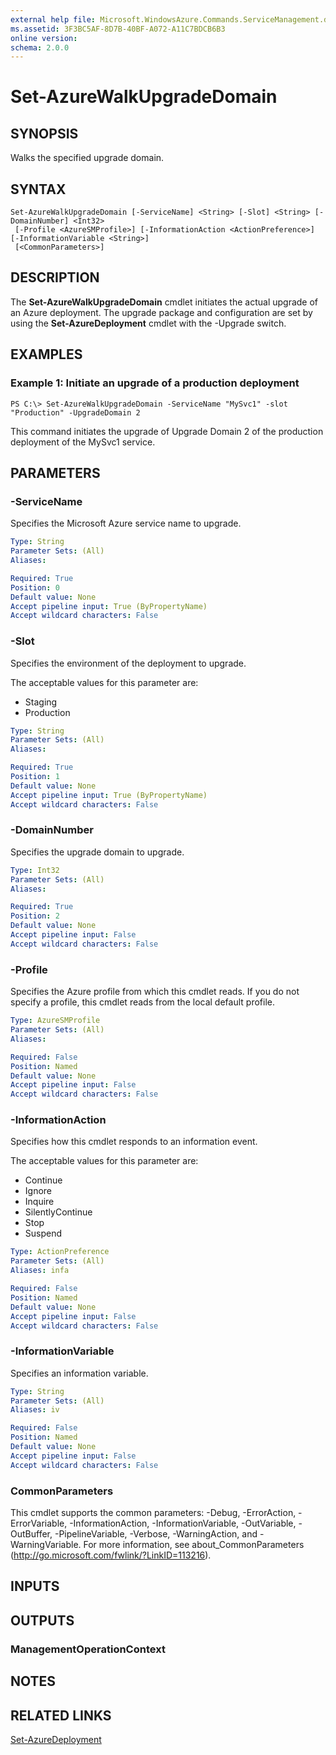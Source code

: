 ```yaml
---
external help file: Microsoft.WindowsAzure.Commands.ServiceManagement.dll-Help.xml
ms.assetid: 3F3BC5AF-8D7B-40BF-A072-A11C7BDCB6B3
online version: 
schema: 2.0.0
---
```


# Set-AzureWalkUpgradeDomain

## SYNOPSIS
Walks the specified upgrade domain.

## SYNTAX

```
Set-AzureWalkUpgradeDomain [-ServiceName] <String> [-Slot] <String> [-DomainNumber] <Int32>
 [-Profile <AzureSMProfile>] [-InformationAction <ActionPreference>] [-InformationVariable <String>]
 [<CommonParameters>]
```

## DESCRIPTION
The **Set-AzureWalkUpgradeDomain** cmdlet initiates the actual upgrade of an Azure deployment.
The upgrade package and configuration are set by using the **Set-AzureDeployment** cmdlet with the -Upgrade switch.

## EXAMPLES

### Example 1: Initiate an upgrade of a production deployment
```
PS C:\> Set-AzureWalkUpgradeDomain -ServiceName "MySvc1" -slot "Production" -UpgradeDomain 2
```

This command initiates the upgrade of Upgrade Domain 2 of the production deployment of the MySvc1 service.

## PARAMETERS

### -ServiceName
Specifies the Microsoft Azure service name to upgrade.

```yaml
Type: String
Parameter Sets: (All)
Aliases: 

Required: True
Position: 0
Default value: None
Accept pipeline input: True (ByPropertyName)
Accept wildcard characters: False
```

### -Slot
Specifies the environment of the deployment to upgrade.

The acceptable values for this parameter are:

- Staging
- Production

```yaml
Type: String
Parameter Sets: (All)
Aliases: 

Required: True
Position: 1
Default value: None
Accept pipeline input: True (ByPropertyName)
Accept wildcard characters: False
```

### -DomainNumber
Specifies the upgrade domain to upgrade.

```yaml
Type: Int32
Parameter Sets: (All)
Aliases: 

Required: True
Position: 2
Default value: None
Accept pipeline input: False
Accept wildcard characters: False
```

### -Profile
Specifies the Azure profile from which this cmdlet reads.
If you do not specify a profile, this cmdlet reads from the local default profile.

```yaml
Type: AzureSMProfile
Parameter Sets: (All)
Aliases: 

Required: False
Position: Named
Default value: None
Accept pipeline input: False
Accept wildcard characters: False
```

### -InformationAction
Specifies how this cmdlet responds to an information event.

The acceptable values for this parameter are:

- Continue
- Ignore
- Inquire
- SilentlyContinue
- Stop
- Suspend

```yaml
Type: ActionPreference
Parameter Sets: (All)
Aliases: infa

Required: False
Position: Named
Default value: None
Accept pipeline input: False
Accept wildcard characters: False
```

### -InformationVariable
Specifies an information variable.

```yaml
Type: String
Parameter Sets: (All)
Aliases: iv

Required: False
Position: Named
Default value: None
Accept pipeline input: False
Accept wildcard characters: False
```

### CommonParameters
This cmdlet supports the common parameters: -Debug, -ErrorAction, -ErrorVariable, -InformationAction, -InformationVariable, -OutVariable, -OutBuffer, -PipelineVariable, -Verbose, -WarningAction, and -WarningVariable. For more information, see about_CommonParameters (http://go.microsoft.com/fwlink/?LinkID=113216).

## INPUTS

## OUTPUTS

### ManagementOperationContext

## NOTES

## RELATED LINKS

[Set-AzureDeployment](./Set-AzureDeployment.md)


